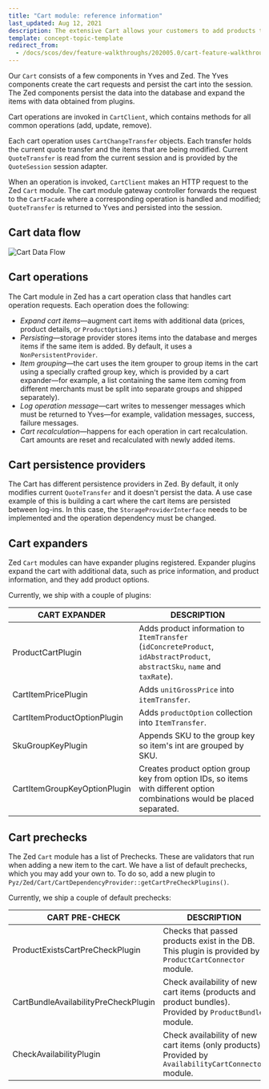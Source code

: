 ```yaml
---
title: "Cart module: reference information"
last_updated: Aug 12, 2021
description: The extensive Cart allows your customers to add products to their Cart by simply selecting the desired quantity.
template: concept-topic-template
redirect_from:
  - /docs/scos/dev/feature-walkthroughs/202005.0/cart-feature-walkthrough/cart-module-reference-information.html
---
```


Our `Cart` consists of a few components in Yves and Zed. The Yves components create the cart requests and persist the cart into the session. The Zed components persist the data into the database and expand the items with data obtained from plugins.

Cart operations are invoked in `CartClient`, which contains methods for all common operations (add, update, remove).

Each cart operation uses `CartChangeTransfer` objects. Each transfer holds the current quote transfer and the items that are being modified. Current `QuoteTransfer` is read from the current session and is provided by the `QuoteSession` session adapter.

When an operation is invoked, `CartClient` makes an HTTP request to the Zed `Cart` module. The cart module gateway controller forwards the request to the `CartFacade` where a corresponding operation is handled and modified; `QuoteTransfer` is returned to Yves and persisted into the session.

## Cart data flow

![Cart Data Flow](https://spryker.s3.eu-central-1.amazonaws.com/docs/Features/Shopping+Cart/Cart/Cart+Functionality/cart_data_flow.png)

## Cart operations

The Cart module in Zed has a cart operation class that handles cart operation requests. Each operation does the following:

* *Expand cart items*—augment cart items with additional data (prices, product details, or `ProductOptions`.)
* *Persisting*—storage provider stores items into the database and merges items if the same item is added. By default, it uses a `NonPersistentProvider`.
* *Item grouping*—the cart uses the item grouper to group items in the cart using a specially crafted group key, which is provided by a cart expander—for example, a list containing the same item coming from different merchants must be split into separate groups and shipped separately).
* *Log operation message*—сart writes to messenger messages which must be returned to Yves—for example, validation messages, success, failure messages.
* *Cart recalculation*—happens for each operation in cart recalculation. Cart amounts are reset and recalculated with newly added items.

## Cart persistence providers

The Cart has different persistence providers in Zed. By default, it only modifies current `QuoteTransfer` and it doesn't persist the data. A use case example of this is building a cart where the cart items are persisted between log-ins. In this case, the `StorageProviderInterface` needs to be implemented and the operation dependency must be changed.

## Cart expanders

Zed `Cart` modules can have expander plugins registered. Expander plugins expand the cart with additional data, such as price information, and product information, and they add product options.

Currently, we ship with a couple of plugins:

| CART EXPANDER | DESCRIPTION |
| --- | --- |
| ProductCartPlugin | Adds product information to `ItemTransfer` (`idConcreteProduct`, `idAbstractProduct`, `abstractSku`, `name` and `taxRate`). |
| CartItemPricePlugin | Adds `unitGrossPrice` into `itemTransfer`. |
| CartItemProductOptionPlugin | Adds `productOption` collection into `ItemTransfer`. |
| SkuGroupKeyPlugin | Appends SKU to the group key so item's int are grouped by SKU. |
| CartItemGroupKeyOptionPlugin | Creates product option group key from option IDs, so items with different option combinations would be placed separated. |

## Cart prechecks

The Zed `Cart` module has a list of Prechecks. These are validators that run when adding a new item to the cart. We have a list of default prechecks, which you may add your own to. To do so, add a new plugin to `Pyz/Zed/Cart/CartDependencyProvider::getCartPreCheckPlugins()`.

Currently, we ship a couple of default prechecks:

| CART PRE-CHECK | DESCRIPTION |
| --- | --- |
| ProductExistsCartPreCheckPlugin | Checks that passed products exist in the DB. This plugin is provided by `ProductCartConnector` module. |
| CartBundleAvailabilityPreCheckPlugin | Check availability of new cart items (products and product bundles). Provided by `ProductBundle` module. |
| CheckAvailabilityPlugin | Check availability of new cart items (only products). Provided by `AvailabilityCartConnector` module. |
